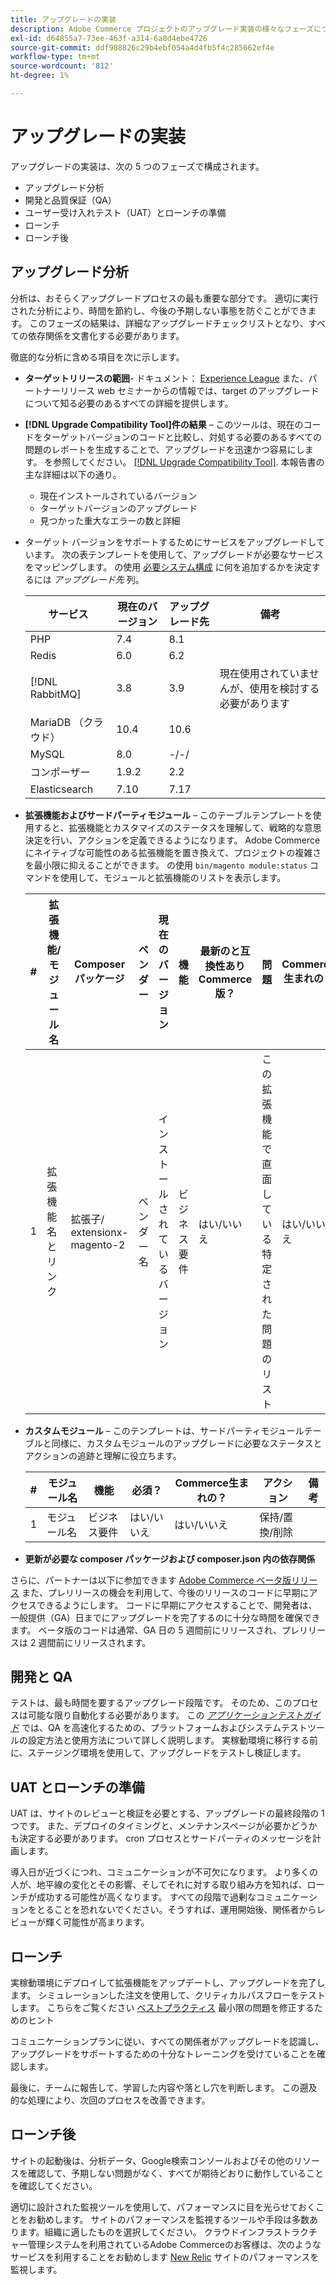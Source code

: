```yaml
---
title: アップグレードの実装
description: Adobe Commerce プロジェクトのアップグレード実装の様々なフェーズについて説明します。
exl-id: d64855a7-73ee-463f-a314-6a8d4ebe4726
source-git-commit: ddf988826c29b4ebf054a4d4fb5f4c285662ef4e
workflow-type: tm+mt
source-wordcount: '812'
ht-degree: 1%

---
```


# アップグレードの実装

アップグレードの実装は、次の 5 つのフェーズで構成されます。

- アップグレード分析
- 開発と品質保証（QA）
- ユーザー受け入れテスト（UAT）とローンチの準備
- ローンチ
- ローンチ後

## アップグレード分析

分析は、おそらくアップグレードプロセスの最も重要な部分です。 適切に実行された分析により、時間を節約し、今後の予期しない事態を防ぐことができます。 このフェーズの結果は、詳細なアップグレードチェックリストとなり、すべての依存関係を文書化する必要があります。

徹底的な分析に含める項目を次に示します。

- **ターゲットリリースの範囲**- ドキュメント： [Experience League](../../release/release-notes/overview.md) また、パートナーリリース web セミナーからの情報では、target のアップグレードについて知る必要のあるすべての詳細を提供します。

- **[!DNL Upgrade Compatibility Tool]件の結果** – このツールは、現在のコードをターゲットバージョンのコードと比較し、対処する必要のあるすべての問題のレポートを生成することで、アップグレードを迅速かつ容易にします。 を参照してください。 [[!DNL Upgrade Compatibility Tool]](../upgrade-compatibility-tool/overview.md). 本報告書の主な詳細は以下の通り。

   - 現在インストールされているバージョン
   - ターゲットバージョンのアップグレード
   - 見つかった重大なエラーの数と詳細

- ターゲット バージョンをサポートするためにサービスをアップグレードしています。 次の表テンプレートを使用して、アップグレードが必要なサービスをマッピングします。 の使用 [必要システム構成](../../installation/system-requirements.md) に何を追加するかを決定するには _アップグレード先_ 列。


  | サービス | 現在のバージョン | アップグレード先 | 備考 |
  |-----------------|-----------------|------------|----------------------------------------------------------|
  | PHP | 7.4 | 8.1 |                                                          |
  | Redis | 6.0 | 6.2 |                                                          |
  | [!DNL RabbitMQ] | 3.8 | 3.9 | 現在使用されていませんが、使用を検討する必要があります |
  | MariaDB （クラウド） | 10.4 | 10.6 |                                                          |
  | MySQL | 8.0 | -/-/ |                                                          |
  | コンポーザー | 1.9.2 | 2.2 |                                                          |
  | Elasticsearch | 7.10 | 7.17 |                                                          |

- **拡張機能およびサードパーティモジュール** – このテーブルテンプレートを使用すると、拡張機能とカスタマイズのステータスを理解して、戦略的な意思決定を行い、アクションを定義できるようになります。 Adobe Commerceにネイティブな可能性のある拡張機能を置き換えて、プロジェクトの複雑さを最小限に抑えることができます。 の使用 `bin/magento module:status` コマンドを使用して、モジュールと拡張機能のリストを表示します。

  | # | 拡張機能/<br>モジュール名 | Composer パッケージ | ベンダー | 現在のバージョン | 機能 | 最新のと互換性あり<br>Commerce版？ | 問題 | Commerce生まれの？ | アクション | 備考 |
  |---|-----------------------------|------------------------------------|-------------|-------------------|-----------------------|---------------------------------------------|--------------------------------------------------|---------------------|-------------------------|-------|
  | 1 | 拡張機能名とリンク | 拡張子/<br>extensionx-magento-2 | ベンダー名 | インストールされているバージョン | ビジネス要件 | はい/いいえ | この拡張機能で直面している特定された問題のリスト | はい/いいえ | 保持/置換/<br>削除 |       |

- **カスタムモジュール** – このテンプレートは、サードパーティモジュールテーブルと同様に、カスタムモジュールのアップグレードに必要なステータスとアクションの追跡と理解に役立ちます。

  | # | モジュール名 | 機能 | 必須？ | Commerce生まれの？ | アクション | 備考 |
  |---|--------------|-----------------------|-----------|---------------------|---------------------|-------|
  | 1 | モジュール名 | ビジネス要件 | はい/いいえ | はい/いいえ | 保持/置換/削除 |       |

- **更新が必要な composer パッケージおよび composer.json 内の依存関係**

さらに、パートナーは以下に参加できます [Adobe Commerce ベータ版リリース](../../release/beta.md) また、プレリリースの機会を利用して、今後のリリースのコードに早期にアクセスできるようにします。 コードに早期にアクセスすることで、開発者は、一般提供（GA）日までにアップグレードを完了するのに十分な時間を確保できます。 ベータ版のコードは通常、GA 日の 5 週間前にリリースされ、プレリリースは 2 週間前にリリースされます。

## 開発と QA

テストは、最も時間を要するアップグレード段階です。 そのため、このプロセスは可能な限り自動化する必要があります。 この _[アプリケーションテストガイド](https://developer.adobe.com/commerce/testing/guide/)_ では、QA を高速化するための、プラットフォームおよびシステムテストツールの設定方法と使用方法について詳しく説明します。 実稼動環境に移行する前に、ステージング環境を使用して、アップグレードをテストし検証します。

## UAT とローンチの準備

UAT は、サイトのレビューと検証を必要とする、アップグレードの最終段階の 1 つです。 また、デプロイのタイミングと、メンテナンスページが必要かどうかも決定する必要があります。 cron プロセスとサードパーティのメッセージを計画します。

導入日が近づくにつれ、コミュニケーションが不可欠になります。 より多くの人が、地平線の変化とその影響、そしてそれに対する取り組み方を知れば、ローンチが成功する可能性が高くなります。 すべての段階で過剰なコミュニケーションをとることを恐れないでください。そうすれば、運用開始後、関係者からレビューが輝く可能性が高まります。

## ローンチ

実稼動環境にデプロイして拡張機能をアップデートし、アップグレードを完了します。 シミュレーションした注文を使用して、クリティカルパスフローをテストします。 こちらをご覧ください [ベストプラクティス](../prepare/best-practices.md) 最小限の問題を修正するためのヒント

コミュニケーションプランに従い、すべての関係者がアップグレードを認識し、アップグレードをサポートするための十分なトレーニングを受けていることを確認します。

最後に、チームに報告して、学習した内容や落とし穴を判断します。 この遡及的な処理により、次回のプロセスを改善できます。

## ローンチ後

サイトの起動後は、分析データ、Google検索コンソールおよびその他のリソースを確認して、予期しない問題がなく、すべてが期待どおりに動作していることを確認してください。

適切に設計された監視ツールを使用して、パフォーマンスに目を光らせておくことをお勧めします。 サイトのパフォーマンスを監視するツールや手段は多数あります。組織に適したものを選択してください。 クラウドインフラストラクチャー管理システムを利用されているAdobe Commerceのお客様は、次のようなサービスを利用することをお勧めします [New Relic](https://experienceleague.adobe.com/docs/commerce-cloud-service/user-guide/monitor/new-relic/new-relic-service.html) サイトのパフォーマンスを監視します。
